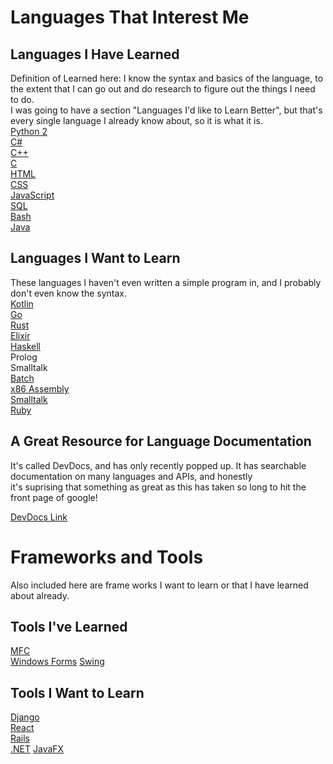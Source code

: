 # Languages That Interest Me

## Languages I Have Learned
Definition of Learned here: I know the syntax and basics of the language, to the extent that I can go out and do research to figure out the things I need to do.  
I was going to have a section "Languages I'd like to Learn Better", but that's every single language I already know about, so it is what it is.  
[Python 2](https://docs.python.org/2/)    
[C#](https://msdn.microsoft.com/en-us/library/kx37x362.aspx)  
[C++](http://www.cplusplus.com/doc/)  
[C](https://www.gnu.org/software/gnu-c-manual/gnu-c-manual.html)  
[HTML](https://www.w3schools.com/html/)  
[CSS](https://www.w3schools.com/css/)  
[JavaScript](https://www.w3schools.com/js/)  
[SQL](https://www.w3schools.com/sql/)  
[Bash](https://tiswww.case.edu/php/chet/bash/bashref.html)  
[Java](http://docs.oracle.com/javase/7/docs/api/)  

## Languages I Want to Learn
These languages I haven't even written a simple program in, and I probably don't even know the syntax.  
[Kotlin](https://kotlinlang.org/)  
[Go](https://golang.org/doc/)  
[Rust](https://doc.rust-lang.org/)  
[Elixir](http://elixir-lang.org/docs.html)  
[Haskell](https://www.haskell.org/documentation)  
Prolog  
Smalltalk  
[Batch](https://en.wikibooks.org/wiki/Windows_Batch_Scripting)  
[x86 Assembly](https://en.wikibooks.org/wiki/X86_Assembly)  
[Smalltalk](https://www.gnu.org/software/smalltalk/manual/gst.html)  
[Ruby](https://www.ruby-lang.org/en/)  

## A Great Resource for Language Documentation
It's called DevDocs, and has only recently popped up. It has searchable documentation on many languages and APIs, and honestly   
it's suprising that something as great as this has taken so long to hit the front page of google!  

[DevDocs Link](http://devdocs.io/)

# Frameworks and Tools
Also included here are frame works I want to learn or that I have learned about already.

## Tools I've Learned
[MFC](https://msdn.microsoft.com/en-us/library/d06h2x6e.aspx)  
[Windows Forms](https://msdn.microsoft.com/en-us/library/dd30h2yb(v=vs.110).aspx)  
[Swing](https://docs.oracle.com/javase/tutorial/uiswing/components/index.html)  

## Tools I Want to Learn
[Django](https://www.djangoproject.com/)    
[React](https://facebook.github.io/react/)  
[Rails](http://rubyonrails.org/)  
[.NET](https://msdn.microsoft.com/en-us/library/ff361664(v=vs.110).aspx)  
[JavaFX](https://docs.oracle.com/javase/8/javase-clienttechnologies.htm)  
